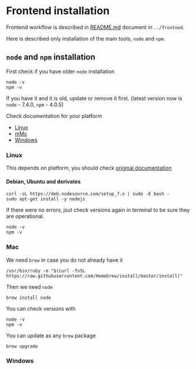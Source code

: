# Frontend installation

Frontend workflow is described in [README.md](../frontned/README.md) document in `../frontned`.

Here is described only installation of the main tools, `node` and `npm`. 

## `node` and `npm` installation

First check if you have older `node` installation

    node -v
    npm -v

If you have it and it is old, update or remove it first. (latest version now is `node` - 7.4.0, `npm` - 4.0.5)

Check documentation for your platform

- [Linux](#linux)
- [mMc](#mac)
- [Windows](#windows)

### Linux 

This depends on platform, you should check [original documentation](https://nodejs.org/en/download/package-manager/)

#### Debian, Ubuntu and derivates

    curl -sL https://deb.nodesource.com/setup_7.x | sudo -E bash -
    sudo apt-get install -y nodejs

If there were no errors, jsut check versions again in terminal to be sure they are operational.

    node -v
    npm -v

### Mac

We need `brew` in case you do not already have it

    /usr/bin/ruby -e "$(curl -fsSL https://raw.githubusercontent.com/Homebrew/install/master/install)"

Then we need `node`

    brew install node

You can check versions with

    node -v
    npm -v

You can update as any `brew` package

    brew upgrade

### Windows



